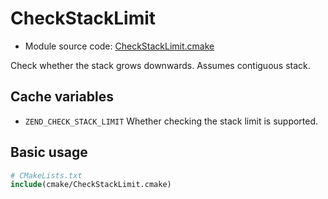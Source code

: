 <!-- This is auto-generated file. -->
# CheckStackLimit

* Module source code: [CheckStackLimit.cmake](https://github.com/petk/php-build-system/blob/master/cmake/Zend/cmake/CheckStackLimit.cmake)

Check whether the stack grows downwards. Assumes contiguous stack.

## Cache variables

* `ZEND_CHECK_STACK_LIMIT`
  Whether checking the stack limit is supported.

## Basic usage

```cmake
# CMakeLists.txt
include(cmake/CheckStackLimit.cmake)
```
